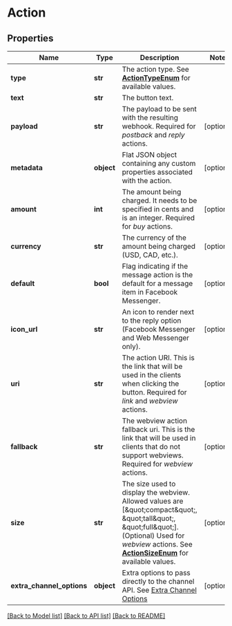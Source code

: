 # Action

## Properties
Name | Type | Description | Notes
------------ | ------------- | ------------- | -------------
**type** | **str** | The action type. See [**ActionTypeEnum**](Enums.md#ActionTypeEnum) for available values. | 
**text** | **str** | The button text. | 
**payload** | **str** | The payload to be sent with the resulting webhook. Required for *postback* and *reply* actions.  | [optional] 
**metadata** | **object** | Flat JSON object containing any custom properties associated with the action. | [optional] 
**amount** | **int** | The amount being charged. It needs to be specified in cents and is an integer. Required for *buy* actions.  | [optional] 
**currency** | **str** | The currency of the amount being charged (USD, CAD, etc.). | [optional] 
**default** | **bool** | Flag indicating if the message action is the default for a message item in Facebook Messenger. | [optional] 
**icon_url** | **str** | An icon to render next to the reply option (Facebook Messenger and Web Messenger only). | [optional] 
**uri** | **str** | The action URI. This is the link that will be used in the clients when clicking the button. Required for *link* and *webview* actions.  | [optional] 
**fallback** | **str** | The webview action fallback uri. This is the link that will be used in clients that do not support webviews. Required for *webview* actions.  | [optional] 
**size** | **str** | The size used to display the webview. Allowed values are [\&quot;compact\&quot;, \&quot;tall\&quot;, \&quot;full\&quot;]. (Optional) Used for *webview* actions. See [**ActionSizeEnum**](Enums.md#ActionSizeEnum) for available values.  | [optional] 
**extra_channel_options** | **object** | Extra options to pass directly to the channel API. See [Extra Channel Options](https://docs.smooch.io/rest#extra-channel-options-schema) | [optional] 

[[Back to Model list]](../README.md#documentation-for-models) [[Back to API list]](../README.md#documentation-for-api-endpoints) [[Back to README]](../README.md)


